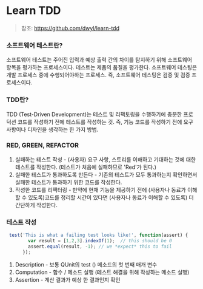 # Learn TDD

> 참조: <https://github.com/dwyl/learn-tdd>

### 소프트웨어 테스트란?

소프트웨어 테스트는 주어진 입력과 예상 출력 간의 차이를 탐지하기 위해 소프트웨어 항목을 평가하는 프로세스이다. 테스트는 제품의 품질을 평가한다. 소프트웨어 테스팅은 개발 프로세스 중에 수행되어야하는 프로세스. 즉, 소프트웨어 테스팅은 검증 및 검증 프로세스이다.

### TDD란?

TDD (Test-Driven Development)는 테스트 및 리팩토링을 수행하기에 충분한 프로덕션 코드를 작성하기 전에 테스트를 작성하는 것. 즉, 기능 코드를 작성하기 전에 요구 사항이나 디자인을 생각하는 한 가지 방법.

### RED, GREEN, REFACTOR

1. 실패하는 테스트 작성  - (사용자) 요구 사항, 스토리를 이해하고 기대하는 것에 대한 테스트를 작성한다. (테스트가 처음에 실패하므로 'Red'가 된다.) 
2. 실패한 테스트가 통과하도록 만든다  - 기존의 테스트가 모두 통과하는지 확인하면서 실패한 테스트가 통과하기 위한 코드를 작성한다. 
3. 작성한 코드를 리팩터링 - 만약에 현재 기능을 제공하기 전에 (사용자나 동료가 이해할 수 있도록)코드를 정리할 시간이 있다면  (사용자나 동료가 이해할 수 있도록) 더 간단하게 작성한다. 

### 테스트 작성

```javascript
 test('This is what a failing test looks like!', function(assert) {
        var result = [1,2,3].indexOf(1);  // this should be 0
        assert.equal(result, -1); // we *expect* this to fail
      });
```

1. Description - 보통 QUnit의 test () 메소드의 첫 번째 매개 변수
2. Computation - 함수 / 메소드 실행 (테스트 해결을 위해 작성하는 메소드 실행)
3. Assertion - 계산 결과가 예상 한 결과인지 확인


